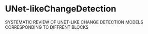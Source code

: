 # UNet-likeChangeDetection
SYSTEMATIC REVIEW OF UNET-LIKE CHANGE DETECTION MODELS CORRESPONDING TO DIFFRENT BLOCKS
